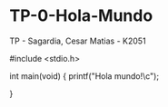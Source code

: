 # TP-0-Hola-Mundo
TP - Sagardia, Cesar Matias - K2051

#include <stdio.h>

int main(void) 
{
    printf("Hola mundo!\c");
	
}
